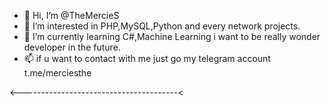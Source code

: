 - 👋 Hi, I’m @TheMercieS
- 👀 I’m interested in PHP,MySQL,Python and every network projects.
- 🌱 I’m currently learning C#,Machine Learning i want to be really wonder developer in the future.
- 📫 if u want to contact with me just go my telegram account t.me/merciesthe

<---------------------------------------<
